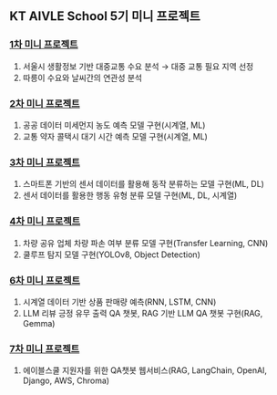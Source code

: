 ## KT AIVLE School 5기 미니 프로젝트

### [1차 미니 프로젝트](https://github.com/pjj11005/KT_AIVLE_Project/tree/main/Mini_project1)

1. 서울시 생활정보 기반 대중교통 수요 분석 → 대중 교통 필요 지역 선정
2. 따릉이 수요와 날씨간의 연관성 분석

### [2차 미니 프로젝트](https://github.com/pjj11005/KT_AIVLE_Project/tree/main/Mini_project2)

1. 공공 데이터 미세먼지 농도 예측 모델 구현(시계열, ML)
2. 교통 약자 콜택시 대기 시간 예측 모델 구현(시계열, ML)

### [3차 미니 프로젝트](https://github.com/pjj11005/KT_AIVLE_Project/tree/main/Mini_project3)

1. 스마트폰 기반의 센서 데이터를 활용해 동작 분류하는 모델 구현(ML, DL)
2. 센서 데이터를 활용한 행동 유형 분류 모델 구현(ML, DL, 시계열)

### [4차 미니 프로젝트](https://github.com/pjj11005/KT_AIVLE_Project/tree/main/Mini_project4)

1. 차량 공유 업체 차량 파손 여부 분류 모델 구현(Transfer Learning, CNN)
2. 쿨루프 탐지 모델 구현(YOLOv8, Object Detection)

### [6차 미니 프로젝트](https://github.com/pjj11005/KT_AIVLE_Project/tree/main/Mini_project6)

1. 시계열 데이터 기반 상품 판매량 예측(RNN, LSTM, CNN)
2. LLM 리뷰 긍정 유무 출력 QA 챗봇, RAG 기반 LLM QA 챗봇 구현(RAG, Gemma)

### [7차 미니 프로젝트](https://github.com/pjj11005/KT_AIVLE_Project/tree/main/Mini_project7)

1. 에이블스쿨 지원자를 위한 QA챗봇 웹서비스(RAG, LangChain, OpenAI, Django, AWS, Chroma)